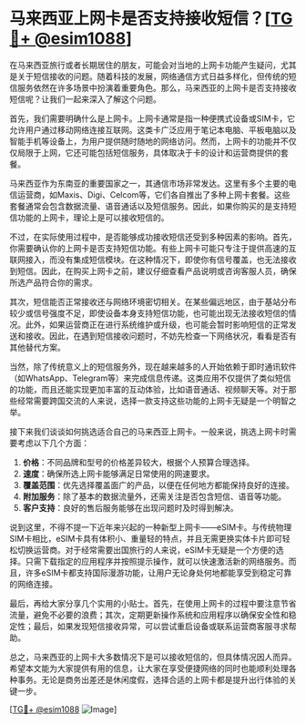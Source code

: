 # 马来西亚上网卡是否支持接收短信？[[TG💪+ @esim1088](https://t.me/s/esim1088)]

在马来西亚旅行或者长期居住的朋友，可能会对当地的上网卡功能产生疑问，尤其是关于短信接收的问题。随着科技的发展，网络通信方式日益多样化，但传统的短信服务依然在许多场景中扮演着重要角色。那么，马来西亚的上网卡是否支持接收短信呢？让我们一起来深入了解这个问题。

首先，我们需要明确什么是上网卡。上网卡通常是指一种便携式设备或SIM卡，它允许用户通过移动网络连接互联网。这类卡广泛应用于笔记本电脑、平板电脑以及智能手机等设备上，为用户提供随时随地的网络访问。然而，上网卡的功能并不仅仅局限于上网，它还可能包括短信服务，具体取决于卡的设计和运营商提供的套餐。

马来西亚作为东南亚的重要国家之一，其通信市场非常发达。这里有多个主要的电信运营商，如Maxis、Digi、Celcom等，它们各自推出了多种上网卡套餐。这些套餐通常会包含数据流量、语音通话以及短信服务。因此，如果你购买的是支持短信功能的上网卡，理论上是可以接收短信的。

不过，在实际使用过程中，是否能够成功接收短信还受到多种因素的影响。首先，你需要确认你的上网卡是否支持短信功能。有些上网卡可能只专注于提供高速的互联网接入，而没有集成短信模块。在这种情况下，即使你有信号覆盖，也无法接收到短信。因此，在购买上网卡之前，建议仔细查看产品说明或咨询客服人员，确保所选产品符合你的需求。

其次，短信能否正常接收还与网络环境密切相关。在某些偏远地区，由于基站分布较少或信号强度不足，即使设备本身支持短信功能，也可能出现无法接收短信的情况。此外，如果运营商正在进行系统维护或升级，也可能会暂时影响短信的正常发送和接收。因此，在遇到短信接收问题时，不妨先检查一下网络状况，看看是否有其他替代方案。

当然，除了传统意义上的短信服务外，现在越来越多的人开始依赖于即时通讯软件（如WhatsApp、Telegram等）来完成信息传递。这类应用不仅提供了类似短信的功能，而且还能实现更加丰富的互动体验，比如语音通话、视频聊天等。对于那些经常需要跨国交流的人来说，选择一款支持这些功能的上网卡无疑是一个明智之举。

接下来我们谈谈如何挑选适合自己的马来西亚上网卡。一般来说，挑选上网卡时需要考虑以下几个方面：

1. **价格**：不同品牌和型号的价格差异较大，根据个人预算合理选择。
2. **速度**：确保所选上网卡能够满足日常使用的网速要求。
3. **覆盖范围**：优先选择覆盖面广的产品，以便在任何地方都能保持良好的连接。
4. **附加服务**：除了基本的数据流量外，还需关注是否包含短信、语音等功能。
5. **客户支持**：良好的售后服务能够在出现问题时及时得到解决。

说到这里，不得不提一下近年来兴起的一种新型上网卡——eSIM卡。与传统物理SIM卡相比，eSIM卡具有体积小、重量轻的特点，并且无需更换实体卡片即可轻松切换运营商。对于经常需要出国旅行的人来说，eSIM卡无疑是一个方便的选择。只需下载指定的应用程序并按照提示操作，就可以快速激活新的网络服务。而且，许多eSIM卡都支持国际漫游功能，让用户无论身处何地都能享受到稳定可靠的网络连接。

最后，再给大家分享几个实用的小贴士。首先，在使用上网卡的过程中要注意节省流量，避免不必要的浪费；其次，定期更新操作系统和应用程序以确保安全性和稳定性；最后，如果发现短信接收异常，可以尝试重启设备或联系运营商客服寻求帮助。

总之，马来西亚的上网卡大多数情况下是可以接收短信的，但具体情况因人而异。希望本文能为大家提供有用的信息，让大家在享受便捷网络的同时也能顺利处理各种事务。无论是商务出差还是休闲度假，选择合适的上网卡都是提升出行体验的关键一步。

[[TG💪+ @esim1088](https://t.me/s/esim1088) ![Image](https://i.postimg.cc/4NQfJmqS/Snipaste-2025-05-13-00-14-12.png)]